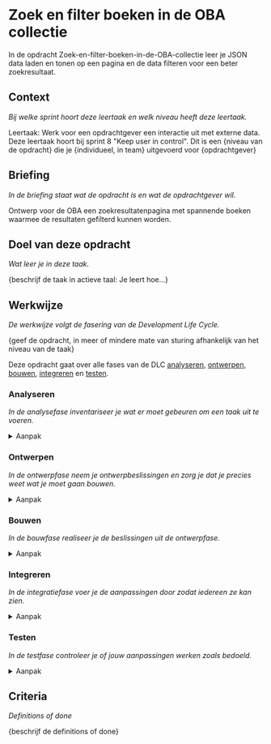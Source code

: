 # Zoek en filter boeken in de OBA collectie

In de opdracht Zoek-en-filter-boeken-in-de-OBA-collectie leer je JSON data laden en tonen op een pagina en de data filteren voor een beter zoekresultaat.

## Context
*Bij welke sprint hoort deze leertaak en welk niveau heeft deze leertaak.*

Leertaak: Werk voor een opdrachtgever een interactie uit met externe data. 
Deze leertaak hoort bij sprint 8 "Keep user in control". 
Dit is een {niveau van de opdracht} die je {individueel, in team} uitgevoerd voor {opdrachtgever}

## Briefing
*In de briefing staat wat de opdracht is en wat de opdrachtgever wil.*

Ontwerp voor de OBA een zoekresultatenpagina met spannende boeken waarmee de resultaten gefilterd kunnen worden.

## Doel van deze opdracht
*Wat leer je in deze taak.*

{beschrijf de taak in actieve taal: Je leert hoe...}

## Werkwijze
*De werkwijze volgt de fasering van de Development Life Cycle.*

{geef de opdracht, in meer of mindere mate van sturing afhankelijk van het niveau van de taak}

Deze opdracht gaat over alle fases van de DLC [analyseren](#analyseren), [ontwerpen](#ontwerpen), [bouwen](#bouwen), [integreren](#integreren) en [testen](#testen).

### Analyseren
*In de analysefase inventariseer je wat er moet gebeuren om een taak uit te voeren.*

<details>
<summary>Aanpak</summary>

1. {geef de stappen}
2. {die in deze fase}
3. {doorlopen worden}

#### Materiaal

- [Resource](https://example.com)
- [Resource](https://example.com)
- [Resource](https://example.com)

</details>

### Ontwerpen
*In de ontwerpfase neem je ontwerpbeslissingen en zorg je dat je precies weet wat je moet gaan bouwen.*

<details>
<summary>Aanpak</summary>

1. {geef de stappen}
2. {die in deze fase}
3. {doorlopen worden}

#### Materiaal

- [Resource](https://example.com)
- [Resource](https://example.com)
- [Resource](https://example.com)

</details>

### Bouwen
*In de bouwfase realiseer je de beslissingen uit de ontwerpfase.*

<details>
<summary>Aanpak</summary>

1. {geef de stappen}
2. {die in deze fase}
3. {doorlopen worden}

#### Materiaal

- [Resource](https://example.com)
- [Resource](https://example.com)
- [Resource](https://example.com)

</details>

### Integreren
*In de integratiefase voer je de aanpassingen door zodat iedereen ze kan zien.*

<details>
<summary>Aanpak</summary>

1. {geef de stappen}
2. {die in deze fase}
3. {doorlopen worden}

#### Materiaal

- [Resource](https://example.com)
- [Resource](https://example.com)
- [Resource](https://example.com)

</details>

### Testen
*In de testfase controleer je of jouw aanpassingen werken zoals bedoeld.*

<details>
<summary>Aanpak</summary>

1. {geef de stappen}
2. {die in deze fase}
3. {doorlopen worden}

#### Materiaal

- [Resource](https://example.com)
- [Resource](https://example.com)
- [Resource](https://example.com)

</details>

## Criteria
*Definitions of done*

{beschrijf de definitions of done}
